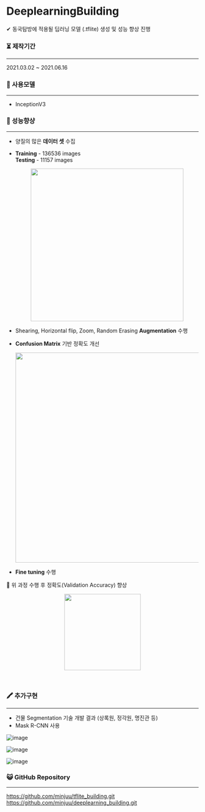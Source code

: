 # DeeplearningBuilding


✔ 동국탐방에 적용될 딥러닝 모델 (.tflite) 생성 및 성능 향상 진행<br>



### ⏳ 제작기간

------

2021.03.02 ~ 2021.06.16<br>




### 💫 사용모델

------

- InceptionV3


### 🥇 성능향샹

------

- 양질의 많은 **데이터 셋** 수집
- **Training** - 136536 images <br>
  **Testing** - 11157 images
  
    <p style="text-align: center;">
    <img src="https://user-images.githubusercontent.com/57933061/125451044-04712e0d-f62e-41db-80ae-ded27b01e7e4.png" width="400" float = "center">
  </p>

- Shearing, Horizontal flip, Zoom, Random Erasing **Augmentation** 수행

- **Confusion Matrix** 기반 정확도 개선
  <p style="text-align: center;">
    <img src="https://user-images.githubusercontent.com/57933061/125451792-e3b4aeea-1603-42f3-9b71-57c39384a1b1.png" width="550" float = "center">
  </p>


- **Fine tuning** 수행
  
   
🔴 위 과정 수행 후 정확도(Validation Accuracy) 향상 <br>
<p style="text-align: center;">
    <img src="https://user-images.githubusercontent.com/57933061/125456917-154ac86e-a883-4ec7-a6d7-bbfa2db2ab72.png" width="200" float = "center">
  </p><br>

  
### 🖍 추가구현

------

- 건물 Segmentation 기술 개발 결과 (상록원, 정각원, 명진관 등)
- Mask R-CNN 사용

![image](https://user-images.githubusercontent.com/57933061/125457678-b6aa9a38-af62-47b6-a011-4720af70093d.png)

![image](https://user-images.githubusercontent.com/57933061/125457802-74fd9d11-0c9d-483e-b9df-a6e5bc70b4ac.png)

![image](https://user-images.githubusercontent.com/57933061/125457879-535ed914-7b82-4f21-889e-abb9d2212916.png)

### 😺 GitHub Repository

------

https://github.com/minjuu/tflite_building.git<br>
https://github.com/minjuu/deeplearning_building.git





